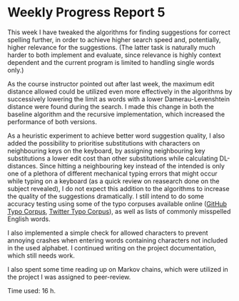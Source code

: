 # Weekly Progress Report 5

This week I have tweaked the algorithms for finding suggestions for correct spelling further, in order to achieve higher search speed and, potentially, higher relevance for the suggestions. (The latter task is naturally much harder to both implement and evaluate, since relevance is highly context dependent and the current program is limited to handling single words only.)

As the course instructor pointed out after last week, the maximum edit distance allowed could be utilized even more effectively in the algorithms by successively lowering the limit as words with a lower Damerau-Levenshtein distance were found during the search. I made this change in both the baseline algorithm and the recursive implementation, which increased the performance of both versions.  

As a heuristic experiment to achieve better word suggestion quality, I also added the possibility to prioritise substitutions with characters on neighbouring keys on the keyboard, by assigning neighbouring key substitutions a lower edit cost than other substitutions while calculating DL-distances. Since hitting a neighbouring key instead of the intended is only one of a plethora of different mechanical typing errors that might occur while typing on a keyboard (as a quick review on reasearch done on the subject revealed), I do not expect this addition to the algorithms to increase the quality of the suggestions dramatically. I still intend to do some accuracy testing using some of the typo corpuses available online ([GitHub Typo Corpus](https://github.com/mhagiwara/github-typo-corpus), [Twitter Typo Corpus](http://luululu.com/tweet/)), as well as lists of commonly misspelled English words.

I also implemented a simple check for allowed characters to prevent annoying crashes when entering words containing characters not included in the used alphabet. I continued writing on the project documentation, which still needs work.

I also spent some time reading up on Markov chains, which were utilized in the project I was assigned to peer-review.

Time used: 16 h.
